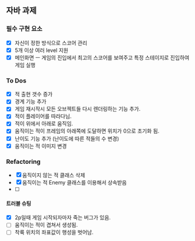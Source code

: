 ## 자바 과제

### 필수 구현 요소

- [x] 자신이 정한 방식으로 스코어 관리
- [x] 5개 이상 여러 level 지원
- [x] 메인화면 ㅡ 게임의 진입에서 최고의 스코어를 보여주고 특정 스테이지로 진입하여 게임 실행

### To Dos

- [x] 적 출현 갯수 증가
- [x] 경계 기능 추가
- [x] 게임 재시작시 모든 오브젝트들 다시 렌더링하는 기능 추가.
- [x] 적이 플레이어를 따라다님.
- [x] 적이 위에서 아래로 움직임.
- [x] 움직이는 적이 프레임의 아래쪽에 도달하면 위치가 0으로 초기화 됨.
- [x] 난이도 기능 추가 (난이도에 따른 적들의 수 변경)
- [x] 움직이는 적 이미지 변경

### Refactoring

- [x] 움직이지 않는 적 클래스 삭제
- [x] 움직이는 적 Enemy 클래스를 이용해서 상속받음
- [ ]

#### 트러블 슈팅

- [x] 2p일때 게임 시작되자마자 죽는 버그가 있음.
- [ ] 움직이는 적이 겹쳐서 생성됨.
- [ ] 착륙 위치의 좌표값이 행성을 벗어남.
